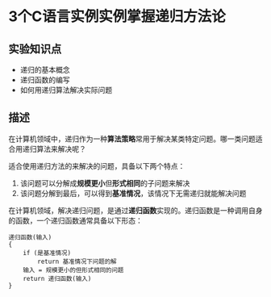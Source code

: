 # 3个C语言实例实例掌握递归方法论  

## 实验知识点  

- 递归的基本概念  
- 递归函数的编写  
- 如何用递归算法解决实际问题  

## 描述  

在计算机领域中，递归作为一种**算法策略**常用于解决某类特定问题。哪一类问题适合用递归算法来解决呢？  

适合使用递归方法的来解决的问题，具备以下两个特点：  

1. 该问题可以分解成**规模更小**但**形式相同**的子问题来解决  
2. 该问题分解到最后，可以得到**基准情况**，该情况下无需递归就能解决问题  

在计算机领域，解决递归问题，是通过**递归函数**实现的。递归函数是一种调用自身的函数，一个递归函数通常具备以下形态：  

```
递归函数(输入)
{
    if (是基准情况)
        return 基准情况下问题的解
    输入 = 规模更小的但形式相同的问题
    return 递归函数(输入)
}
```